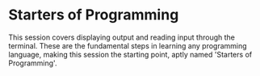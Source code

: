 # Starters of Programming

This session covers displaying output and reading input through the terminal. These are the fundamental steps in learning any programming language, making this session the starting point, aptly named 'Starters of Programming'.